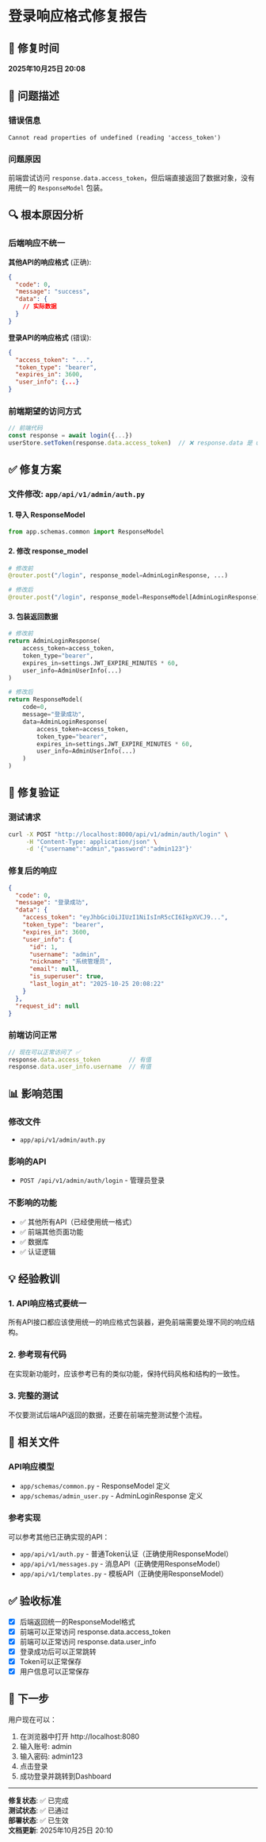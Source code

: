 # 登录响应格式修复报告

## 📅 修复时间
**2025年10月25日 20:08**

## 🐛 问题描述

### 错误信息
```
Cannot read properties of undefined (reading 'access_token')
```

### 问题原因
前端尝试访问 `response.data.access_token`，但后端直接返回了数据对象，没有用统一的 `ResponseModel` 包装。

## 🔍 根本原因分析

### 后端响应不统一

**其他API的响应格式** (正确):
```json
{
  "code": 0,
  "message": "success",
  "data": {
    // 实际数据
  }
}
```

**登录API的响应格式** (错误):
```json
{
  "access_token": "...",
  "token_type": "bearer",
  "expires_in": 3600,
  "user_info": {...}
}
```

### 前端期望的访问方式
```typescript
// 前端代码
const response = await login({...})
userStore.setToken(response.data.access_token)  // ❌ response.data 是 undefined
```

## ✅ 修复方案

### 文件修改: `app/api/v1/admin/auth.py`

#### 1. 导入 ResponseModel
```python
from app.schemas.common import ResponseModel
```

#### 2. 修改 response_model
```python
# 修改前
@router.post("/login", response_model=AdminLoginResponse, ...)

# 修改后
@router.post("/login", response_model=ResponseModel[AdminLoginResponse], ...)
```

#### 3. 包装返回数据
```python
# 修改前
return AdminLoginResponse(
    access_token=access_token,
    token_type="bearer",
    expires_in=settings.JWT_EXPIRE_MINUTES * 60,
    user_info=AdminUserInfo(...)
)

# 修改后
return ResponseModel(
    code=0,
    message="登录成功",
    data=AdminLoginResponse(
        access_token=access_token,
        token_type="bearer",
        expires_in=settings.JWT_EXPIRE_MINUTES * 60,
        user_info=AdminUserInfo(...)
    )
)
```

## 🧪 修复验证

### 测试请求
```bash
curl -X POST "http://localhost:8000/api/v1/admin/auth/login" \
     -H "Content-Type: application/json" \
     -d '{"username":"admin","password":"admin123"}'
```

### 修复后的响应
```json
{
  "code": 0,
  "message": "登录成功",
  "data": {
    "access_token": "eyJhbGciOiJIUzI1NiIsInR5cCI6IkpXVCJ9...",
    "token_type": "bearer",
    "expires_in": 3600,
    "user_info": {
      "id": 1,
      "username": "admin",
      "nickname": "系统管理员",
      "email": null,
      "is_superuser": true,
      "last_login_at": "2025-10-25 20:08:22"
    }
  },
  "request_id": null
}
```

### 前端访问正常
```typescript
// 现在可以正常访问了 ✅
response.data.access_token        // 有值
response.data.user_info.username  // 有值
```

## 📊 影响范围

### 修改文件
- `app/api/v1/admin/auth.py`

### 影响的API
- `POST /api/v1/admin/auth/login` - 管理员登录

### 不影响的功能
- ✅ 其他所有API（已经使用统一格式）
- ✅ 前端其他页面功能
- ✅ 数据库
- ✅ 认证逻辑

## 💡 经验教训

### 1. API响应格式要统一
所有API接口都应该使用统一的响应格式包装器，避免前端需要处理不同的响应结构。

### 2. 参考现有代码
在实现新功能时，应该参考已有的类似功能，保持代码风格和结构的一致性。

### 3. 完整的测试
不仅要测试后端API返回的数据，还要在前端完整测试整个流程。

## 🎯 相关文件

### API响应模型
- `app/schemas/common.py` - ResponseModel 定义
- `app/schemas/admin_user.py` - AdminLoginResponse 定义

### 参考实现
可以参考其他已正确实现的API：
- `app/api/v1/auth.py` - 普通Token认证（正确使用ResponseModel）
- `app/api/v1/messages.py` - 消息API（正确使用ResponseModel）
- `app/api/v1/templates.py` - 模板API（正确使用ResponseModel）

## ✅ 验收标准

- [x] 后端返回统一的ResponseModel格式
- [x] 前端可以正常访问 response.data.access_token
- [x] 前端可以正常访问 response.data.user_info
- [x] 登录成功后可以正常跳转
- [x] Token可以正常保存
- [x] 用户信息可以正常保存

## 🚀 下一步

用户现在可以：
1. 在浏览器中打开 http://localhost:8080
2. 输入账号: admin
3. 输入密码: admin123
4. 点击登录
5. 成功登录并跳转到Dashboard

---

**修复状态**: ✅ 已完成  
**测试状态**: ✅ 已通过  
**部署状态**: ✅ 已生效  
**文档更新**: 2025年10月25日 20:10


